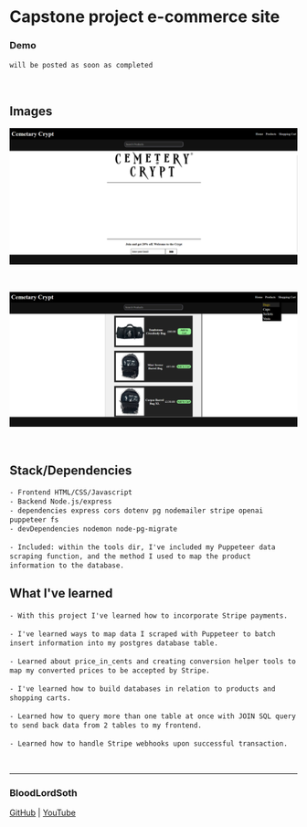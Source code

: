 # Capstone project e-commerce site

### Demo
```
will be posted as soon as completed
```
<br>

## Images

![pic1](./frontend/assets/cryptss2.png)

<br>

![pic2](./frontend/assets/cryptss.png)

<br>

## Stack/Dependencies
```
- Frontend HTML/CSS/Javascript
- Backend Node.js/express
- dependencies express cors dotenv pg nodemailer stripe openai puppeteer fs
- devDependencies nodemon node-pg-migrate

- Included: within the tools dir, I've included my Puppeteer data scraping function, and the method I used to map the product information to the database.
```

## What I've learned
```
- With this project I've learned how to incorporate Stripe payments.

- I've learned ways to map data I scraped with Puppeteer to batch insert information into my postgres database table.

- Learned about price_in_cents and creating conversion helper tools to map my converted prices to be accepted by Stripe.

- I've learned how to build databases in relation to products and shopping carts.

- Learned how to query more than one table at once with JOIN SQL query to send back data from 2 tables to my frontend.

- Learned how to handle Stripe webhooks upon successful transaction.

```

<br>

---
### BloodLordSoth
[GitHub](http://github.com/BloodLordSoth) | [YouTube](http://youtube.com/@BloodLordSoth)